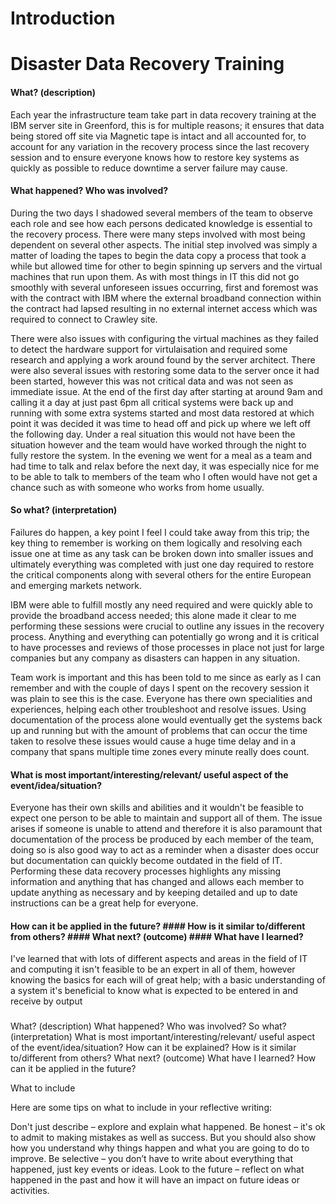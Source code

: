 # Introduction


# Disaster Data Recovery Training
#### What? (description)
Each year the infrastructure team take part in data recovery training at the IBM server site in Greenford, this is for multiple reasons;
it ensures that data being stored off site via Magnetic tape is intact and all accounted for, to account for any variation in the recovery process since the last recovery session and to ensure everyone knows how to restore key systems as quickly as possible to reduce downtime a server failure may cause.

#### What happened? Who was involved?
During the two days I shadowed several members of the team to observe each role and see how each persons dedicated knowledge is essential to the recovery process.
There were many steps involved with most being dependent on several other aspects. The initial step involved was simply a matter of loading the tapes to begin the data copy a process that took a while but allowed time for other to begin spinning up servers and the virtual machines that run upon them.
As with most things in IT this did not go smoothly with several unforeseen issues occurring, first and foremost was with the contract with IBM where the external broadband connection within the contract had lapsed resulting in no external internet access which was required to connect to Crawley site.

There were also issues with configuring the virtual machines as they failed to detect the hardware support for virtulaisation and required some research and applying a work around found by the server architect. There were also several issues with restoring some data to the server once it had been started, however this was not critical data and was not seen as immediate issue.
At the end of the first day after starting at around 9am and calling it a day at just past 6pm all critical systems were back up and running with some extra systems started and most data restored at which point it was decided it was time to head off and pick up where we left off the following day.
Under a real situation this would not have been the situation however and the team would have worked through the night to fully restore the system. In the evening we went for a meal as a team and had time to talk and relax before the next day, it was especially nice for me to be able to talk to members of the team who I often would have not get a chance such as with someone who works from home usually.

#### So what? (interpretation)
Failures do happen, a key point I feel I could take away from this trip; the key thing to remember is working on them logically and resolving each issue one at time as any task can be broken down into smaller issues and ultimately everything was completed with just one day required to restore the critical components along with several others for the entire European and emerging markets network.

IBM were able to fulfill mostly any need required and were quickly able to provide the broadband access needed; this alone made it clear to me performing these sessions were crucial to outline any issues in the recovery process. Anything and everything can potentially go wrong and it is critical to have processes and reviews of those processes in place not just for large companies but any company as disasters can happen in any situation.

Team work is important and this has been told to me since as early as I can remember and with the couple of days I spent on the recovery session it was plain to see this is the case. Everyone has there own specialities and experiences, helping each other troubleshoot and resolve issues. Using documentation of the process alone would eventually get the systems back up and running but with the amount of problems that can occur the time taken to resolve these issues would cause a huge time delay and in a company that spans multiple time zones every minute really does count.

#### What is most important/interesting/relevant/ useful aspect of the event/idea/situation?
Everyone has their own skills and abilities and it wouldn't be feasible to expect one person to be able to maintain and support all of them. The issue arises if someone is unable to attend and therefore it is also paramount that documentation of the process be produced by each member of the team, doing so is also good way to act as a reminder when a disaster does occur but documentation can quickly become outdated in the field of IT. Performing these data recovery processes highlights any missing information and anything that has changed and allows each member to update anything as necessary and by keeping detailed and up to date instructions can be a great help for everyone.


#### How can it be applied in the future? #### How is it similar to/different from others? #### What next? (outcome) #### What have I learned?
I've learned that with lots of different aspects and areas in the field of IT and computing it isn't feasible to be an expert in all of them, however knowing the basics for each will of great help; with a basic understanding of a system it's beneficial to know what is expected to be entered in and receive by output











###
What? (description)
What happened?
Who was involved?
So what? (interpretation)
What is most important/interesting/relevant/ useful aspect of the event/idea/situation?
How can it be explained?
How is it similar to/different from others?
What next? (outcome)
What have I learned?
How can it be applied in the future?

What to include

Here are some tips on what to include in your reflective writing:

Don't just describe – explore and explain what happened.
Be honest – it's ok to admit to making mistakes as well as success. But you should also show how you understand why things happen and what you are going to do to improve.
Be selective – you don’t have to write about everything that happened, just key events or ideas.
Look to the future – reflect on what happened in the past and how it will have an impact on future ideas or activities.
